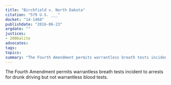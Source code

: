 ```yaml
---
title: "Birchfield v. North Dakota"
citation: "579 U.S. ___"
docket: "14-1468"
publishdate: "2016-06-23"
argdate: ""
justices:
- 2006alito
advocates:
tags:
topics:
summary: "The Fourth Amendment permits warrantless breath tests incident to arrests for drunk driving but not warrantless blood tests."
---
```

The Fourth Amendment permits warrantless breath tests incident to arrests for drunk driving but not warrantless blood tests.


